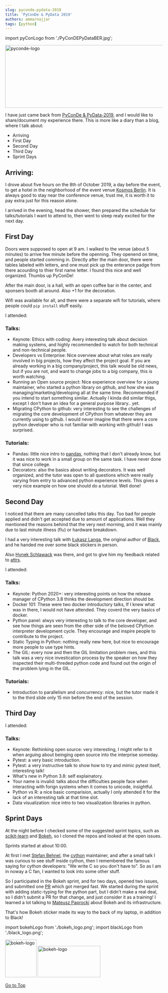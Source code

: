 ```yaml
---
slug: pyconde-pydata-2019
title: 'PyConDe & PyData 2019'
authors: ammarnajjar
tags: [python]
---
```

import pyConLogo from './PyConDEPyDataBER.jpg';

[<img src={pyConLogo} alt="pyconde-logo" width="700" height="200" />](https://de.pycon.org/)

I have just came back from [PyConDe & PyData-2019](https://de.pycon.org/), and I would like to share/document my experience there. This is more like a diary than a blog, where I talk about:

- Arriving
- First Day
- Second Day
- Third Day
- Sprint Days

<!-- truncate -->

## Arriving:

I drove about five hours on the 8th of October 2019, a day before the event,
to get a hotel in the neighborhood of the event venue [Kosmos Berlin](https://www.kosmos-berlin.de/).
It is always good to stay near the conference venue, trust me, it is worth it to pay extra just for
this reason alone.

I arrived in the evening, head the shower, then prepared the schedule for talks/tutorials I want to attend to, then went to sleep realy excited for the next day.

## First Day

Doors were supposed to open at 9 am. I walked to the venue (about 5 minutes) to arrive few minute before the openning. They openend on time, and people started comming in. Directly after the main door, there were tables labeled with letters, and one must pick up the enterance padge from there acourding to thier first name letter.
I found this nice and well organized. Thumbs up PyConDe!

After the main door, is a hall, with an open coffee bar in the center, and sponsers booth all around.
Also +1 for the decoration.

Wifi was available for all, and there were a separate wifi for tutorials, where people could `pip install` stuff easily.

I attended:

### Talks:

- Keynote: Ethics with coding: Avery interesting talk about decision making systems, and highly recommended to watch for both technical and non-technical people.
- Developers vs Enterprise: Nice overview about what roles are really involved in big projects,
  how they affect the project goal. If you are already working in a big company/project, this talk would be old news, but if you are not, and want to change jobs to a big company, this is worth watching.
- Running an Open source project: Nice experience overview for a joung maintainer, who started a python library on github, and how she was managing/marketing/developing all at the same time. Recommended if you intend to start something similar. Actually I kinda did similar thigs, except I don't have an idea for a general purpose library.. yet.
- Migrating CPython to github: very interesting to see the challenges of migrating the core development of CPython from whatever they are currently using to github. I would never imagine that there were a core python developer who is not familiar with working with github! I was surprised.

### Tutorials:

- Pandas: little nice intro to [pandas](https://pandas.pydata.org/),
  nothing that I don't already know, but it was nice to work in a small group on the same task.
  I have never done that since college.
- Decorators: also the basics about writing decorators. It was well organized, and the tutor was open to all questions which were really varying from entry to advanced python experience levels. This gives a very nice example on how one should do a tutorial. Well done!

## Second Day

I noticed that there are many cancelled talks this day. Too bad for people applied and didn't get accepted due to amount of applications.
Well they mentioned the reasons behind that the very next morning, and it was mainly due to last minute illness (flu) or hardware breakdown.

I had a very interesting talk with [Łukasz Langa](https://github.com/ambv), the original author of [Black](https://github.com/psf/black), and he handed me over some black stickers in person.

Also [Hynek Schlawack](https://github.com/hynek) was there, and got to give him my feedback related to [attrs](https://github.com/python-attrs/attrs).

I attended:

### Talks:

- Keynote: Python 2020+: very interesting points on how the release manager of CPython 3.8 thinks the development direction should be.
- Docker 101: These were two docker introductory talks, If I knew what was in there, I would not have attended. They coverd the very basics of docker.
- Python panel: alwys very interesting to talk to the core developer, and see how things are seen from the other side of the beloved CPython interpreter development cycle. They encourage and inspire people to contribute to the project.
- Static Typing in Python: nothing really new here, but nice to encourage more people to use type hints.
- The GIL: every now and then the GIL limitation problem rises, and this talk was a very nice investication process by the speaker on how they inspected their multi-threded python code and found out the origin of the problem lying in the GIL.

### Tutorials:

- Introduction to parallelism and concurrency: nice, but the tutor made it to the third slide only 15 min before the end of the session.

## Third Day

I attended:

### Talks:

- Keynote: Rethinking open source: very interesting, I might refer to it when arguing about beinging open source into the interprise someday.
- Pytest: a very basic introduction.
- Pytest: a very instructive talk to show how to try and mimic pytest itself, interesting talk!
- What's new in Python 3.8: self explainatory.
- Your name is invalid: talks about the difficulties people face when interacting with forign systems when it comes to unicode, insightful.
- Python vs R: a nice basic comparision, actually I only attended it for the lack of an interesting talk at that time slot.
- Data visualization: nice intro to two visualization libraries in python.

## Sprint Days

At the night before I checked some of the suggested sprint topics, such as [scikit-learn](https://github.com/scikit-learn/scikit-learn) and [Bokeh](https://github.com/bokeh/bokeh), so I cloned the repos and looked at the open issues.

Sprints started at about 10:00.

At first I met [Stefan Behnel](https://github.com/scoder), the [cython](https://github.com/cython/cython) maintainer, and after a small talk I was curious to see stuff inside cython, then I remembered the famous saying for cython developers: "We write C so you don't have to". So as I am in noway a C fan, I wanted to look into some other stuff.

So I participated in the Bokeh sprint, and for two days, opened two issues, and submitted one [PR](https://github.com/bokeh/bokeh/pull/9276) which got merged fast. We started during the sprint with adding static-typing for the python part, but I didn't make a real deal, so I didn't submit a PR for that change, and just consider it as a training! I learned a lot talking to [Mateusz Paprocki](https://github.com/mattpap) about Bokeh and its infrastructure.

That's how Bokeh sticker made its way to the back of my laptop, in addition to Black!

import bokehLogo from './bokeh_logo.png';
import blackLogo from './black_logo.png';

 <img src={bokehLogo} alt="bokeh-logo" width="100" height="120" />
 <img src={blackLogo} alt="bokeh-logo" width="200" height="100" />

[Go to Top](#Top)